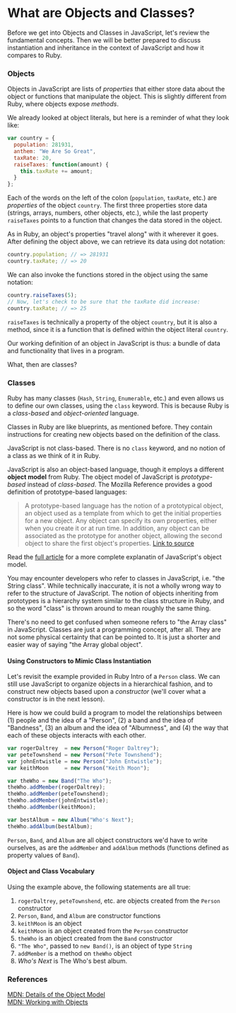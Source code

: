 # What are Objects and Classes?

Before we get into Objects and Classes in JavaScript, let's review the fundamental concepts.  Then we will be better prepared to discuss instantiation and inheritance in the context of JavaScript and how it compares to Ruby.

### Objects

Objects in JavaScript are lists of *properties* that either store data about the object or functions that manipulate the object.  This is slightly different from Ruby, where objects expose *methods*.

We already looked at object literals, but here is a reminder of what they look like:

```javascript
var country = {
  population: 281931,
  anthem: "We Are So Great",
  taxRate: 20,
  raiseTaxes: function(amount) {
    this.taxRate += amount;
  }
};
```

Each of the words on the left of the colon (`population`, `taxRate`, etc.) are *properties* of the object `country`.  The first three properties store data (strings, arrays, numbers, other objects, etc.), while the last property `raiseTaxes` points to a function that changes the data stored in the object.

As in Ruby, an object's properties "travel along" with it wherever it goes.  After defining the object above, we can retrieve its data using dot notation:

```javascript
country.population; // => 281931
country.taxRate; // => 20
```

We can also invoke the functions stored in the object using the same notation:

```javascript
country.raiseTaxes(5);
// Now, let's check to be sure that the taxRate did increase:
country.taxRate; // => 25
```

`raiseTaxes` is technically a property of the object `country`, but it is also a method, since it is a function that is defined within the object literal `country`.

Our working definition of an object in JavaScript is thus: a bundle of data and functionality that lives in a program.

What, then are classes?

### Classes

Ruby has many classes (`Hash`, `String`, `Enumerable`, etc.) and even allows us to define our own classes, using the `class` keyword.  This is because Ruby is a *class-based* and *object-oriented* language.

Classes in Ruby are like blueprints, as mentioned before.  They contain instructions for creating new objects based on the definition of the class.

JavaScript is not class-based.  There is no `class` keyword, and no notion of a class as we think of it in Ruby.

JavaScript is also an object-based language, though it employs a different **object model** from Ruby.  The object model of JavaScript is *prototype-based* instead of *class-based*.  The Mozilla Reference provides a good definition of prototype-based languages:

>A prototype-based language has the notion of a prototypical object, an object used as a template from which to get the initial properties for a new object.   Any object can specify its own properties, either when you create it or at run time.  In addition, any object can be associated as the prototype for another object, allowing the second object to share the first object's properties. [Link to source](https://developer.mozilla.org/en-US/docs/JavaScript/Guide/Details_of_the_Object_Model)

Read the [full article](https://developer.mozilla.org/en-US/docs/JavaScript/Guide/Details_of_the_Object_Model) for a more complete explanatin of JavaScript's object model.

You may encounter developers who refer to classes in JavaScript, i.e. "the String class".  While technically inaccurate, it is not a wholly wrong way to refer to the structure of JavaScript.  The notion of objects inheriting from prototypes is a hierarchy system similar to the class structure in Ruby, and so the word "class" is thrown around to mean roughly the same thing.

There's no need to get confused when someone refers to "the Array class" in JavaScript.  Classes are just a programming concept, after all.  They are not some physical certainty that can be pointed to.  It is just a shorter and easier way of saying "the Array global object".

#### Using Constructors to Mimic Class Instantiation

Let's revisit the example provided in Ruby Intro of a `Person` class.  We can still use JavaScript to organize objects in a hierarchical fashion, and to construct new objects based upon a *constructor* (we'll cover what a constructor is in the next lesson).

Here is how we could build a program to model the relationships between (1) people and the idea of a "Person", (2) a band and the idea of "Bandness", (3) an album and the idea of "Albumness", and (4) the way that each of these objects interacts with each other.

```javascript
var rogerDaltrey  = new Person("Roger Daltrey");
var peteTownshend = new Person("Pete Townshend");
var johnEntwistle = new Person("John Entwistle");
var keithMoon     = new Person("Keith Moon");

var theWho = new Band("The Who");
theWho.addMember(rogerDaltrey);
theWho.addMember(peteTownshend);
theWho.addMember(johnEntwistle);
theWho.addMember(keithMoon);

var bestAlbum = new Album("Who's Next");
theWho.addAlbum(bestAlbum);
```

`Person`, `Band`, and `Album` are all object constructors we'd have to write ourselves, as are the `addMember` and `addAlbum` methods (functions defined as property values of `Band`).

#### Object and Class Vocabulary

Using the example above, the following statements are all true:

1. `rogerDaltrey`, `peteTownshend`, etc. are objects created from the `Person` constructor
2. `Person`, `Band`, and `Album` are constructor functions
3. `keithMoon` is an object
4. `keithMoon` is an object created from the `Person` constructor
5. `theWho` is an object created from the `Band` constructor
6. `"The Who"`, passed to `new Band()`, is an object of type `String`
7. `addMember` is a method on `theWho` object
8. _Who's Next_ is The Who's best album.

### References

[MDN: Details of the Object Model](https://developer.mozilla.org/en-US/docs/JavaScript/Guide/Details_of_the_Object_Model)<br>
[MDN: Working with Objects](https://developer.mozilla.org/en-US/docs/JavaScript/Guide/Working_with_Objects)
